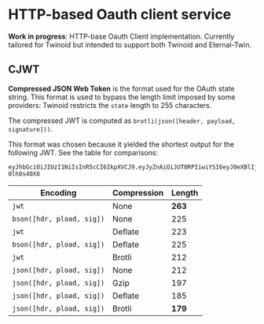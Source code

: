 # HTTP-based Oauth client service

**Work in progress**: HTTP-base Oauth Client implementation. Currently tailored for Twinoid but intended to support both Twinoid and Eternal-Twin.

## CJWT

**Compressed JSON Web Token** is the format used for the OAuth state string.
This format is used to bypass the length limit imposed by some providers: Twinoid restricts the `state` length to 255 characters.

The compressed JWT is computed as `brotli(json([header, payload, signature]))`.

This format was chosen because it yielded the shortest output for the following JWT. See the table for comparisons:

```
eyJhbGciOiJIUzI1NiIsInR5cCI6IkpXVCJ9.eyJyZnAiOiJUT0RPIiwiYSI6eyJ0eXBlIjoiTGluayIsInVzZXJfaWQiOiJjNzI1YzQzNC0wM2ZhLTRlY2MtYmQ3Zi1iOTllMDAyZTljZWUifSwiaWF0IjoxNjAzNDU4NjYyLCJhcyI6InR3aW5vaWQuY29tIiwiZXhwIjoxNjAzNDU5NTYyfQ.uJXsgU0wPYRYDg_3NzbOEHMWlOQ6r4hk6-0lh8s40X8
```

| Encoding                  | Compression | Length  |
|---------------------------|-------------|---------|
| `jwt`                     | None        | **263** |
| `bson([hdr, pload, sig])` | None        | 225     |
| `jwt`                     | Deflate     | 223     |
| `bson([hdr, pload, sig])` | Deflate     | 225     |
| `jwt`                     | Brotli      | 212     |
| `json([hdr, pload, sig])` | None        | 212     |
| `json([hdr, pload, sig])` | Gzip        | 197     |
| `json([hdr, pload, sig])` | Deflate     | 185     |
| `json([hdr, pload, sig])` | Brotli      | **179** |
